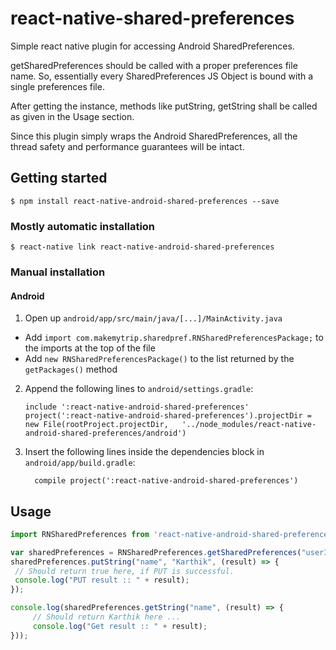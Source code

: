 
# react-native-shared-preferences

Simple react native plugin for accessing Android SharedPreferences.

 getSharedPreferences should be called with a proper preferences file name. So, essentially every SharedPreferences JS Object is bound with a single preferences file.

 After getting the instance, methods like putString, getString shall be called as given in the Usage section.

 Since this plugin simply wraps the Android SharedPreferences, all the thread safety and performance guarantees will be intact.


## Getting started

`$ npm install react-native-android-shared-preferences --save`

### Mostly automatic installation

`$ react-native link react-native-android-shared-preferences`

### Manual installation

#### Android

1. Open up `android/app/src/main/java/[...]/MainActivity.java`
  - Add `import com.makemytrip.sharedpref.RNSharedPreferencesPackage;` to the imports at the top of the file
  - Add `new RNSharedPreferencesPackage()` to the list returned by the `getPackages()` method
2. Append the following lines to `android/settings.gradle`:
  	```
  	include ':react-native-android-shared-preferences'
  	project(':react-native-android-shared-preferences').projectDir = new File(rootProject.projectDir, 	'../node_modules/react-native-android-shared-preferences/android')
  	```
3. Insert the following lines inside the dependencies block in `android/app/build.gradle`:
  	```
      compile project(':react-native-android-shared-preferences')
  	```

## Usage
```javascript
import RNSharedPreferences from 'react-native-android-shared-preferences';

var sharedPreferences = RNSharedPreferences.getSharedPreferences("userInfo");
sharedPreferences.putString("name", "Karthik", (result) => {
 // Should return true here, if PUT is successful.
 console.log("PUT result :: " + result);
});

console.log(sharedPreferences.getString("name", (result) => {
     // Should return Karthik here ...
     console.log("Get result :: " + result);
}));

```
  